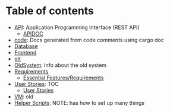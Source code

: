 # Table of contents

- [API](API): Application Programming Interface (REST API)
  - [APIDOC](API/APIDOC.md)
- [code](code/README.md): Docs generated from code comments using cargo doc
- [Database](Database/README.md)
- [Frontend](Frontend/README.md)
- [git](git/README.md)
- [OldSystem](OldSystem/README.md): Info about the old system
- [Requirements](Requirements)
  - [Essential Features/Requirements](Requirements/requirements.md)
- [User Stories](UserStories/README.md): TOC
  - [User Stories](UserStories/userStory.md)
- [VM](VM/README.md): old
- [Helper Scripts](../helper_scripts/README.md): NOTE: has how to set up many things